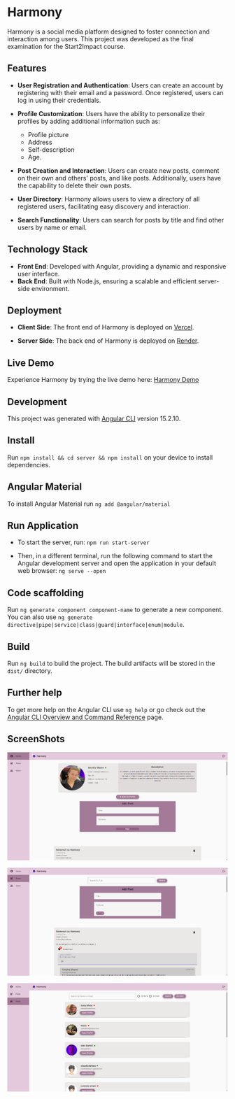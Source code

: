 # Harmony

Harmony is a social media platform designed to foster connection and interaction among users. This project was developed as the final examination for the Start2Impact course.

## Features

- **User Registration and Authentication**: Users can create an account by registering with their email and a password. Once registered, users can log in using their credentials.

- **Profile Customization**: Users have the ability to personalize their profiles by adding additional information such as:

  - Profile picture
  - Address
  - Self-description
  - Age.

- **Post Creation and Interaction**: Users can create new posts, comment on their own and others' posts, and like posts. Additionally, users have the capability to delete their own posts.

- **User Directory**: Harmony allows users to view a directory of all registered users, facilitating easy discovery and interaction.

- **Search Functionality**: Users can search for posts by title and find other users by name or email.

## Technology Stack

- **Front End**: Developed with Angular, providing a dynamic and responsive user interface.
- **Back End**: Built with Node.js, ensuring a scalable and efficient server-side environment.

## Deployment

- **Client Side**: The front end of Harmony is deployed on [Vercel](https://vercel.com/).

- **Server Side**: The back end of Harmony is deployed on [Render](https://render.com/).

## Live Demo

Experience Harmony by trying the live demo here: [Harmony Demo](https://harmony-smoky.vercel.app/)

## Development

This project was generated with [Angular CLI](https://github.com/angular/angular-cli) version 15.2.10.

## Install

Run `npm install && cd server && npm install` on your device to install dependencies.

## Angular Material

To install Angular Material run `ng add @angular/material`

## Run Application

- To start the server, run: `npm run start-server`

- Then, in a different terminal, run the following command to start the Angular development server and open the application in your default web browser: `ng serve --open`

## Code scaffolding

Run `ng generate component component-name` to generate a new component. You can also use `ng generate directive|pipe|service|class|guard|interface|enum|module`.

## Build

Run `ng build` to build the project. The build artifacts will be stored in the `dist/` directory.

## Further help

To get more help on the Angular CLI use `ng help` or go check out the [Angular CLI Overview and Command Reference](https://angular.io/cli) page.

## ScreenShots

![ScreenShot dell'app](./src/assets/Screenshot-HomeUser.png)

![ScreenShot dell'app](./src/assets/Screenshot-Post.png)

![ScreenShot dell'app](./src/assets/Screenshot-Users.png)
